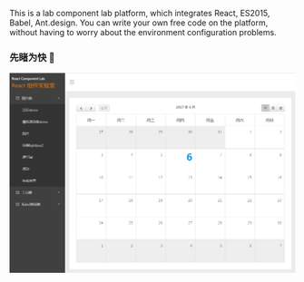 This is a lab component lab platform, which integrates React, ES2015, Babel, Ant.design. You can write your own free code on the platform, without having to worry about the environment configuration problems.
### 先睹为快 :tada:
![readme](https://github.com/leesx/react-component-lab/blob/master/README.png)
